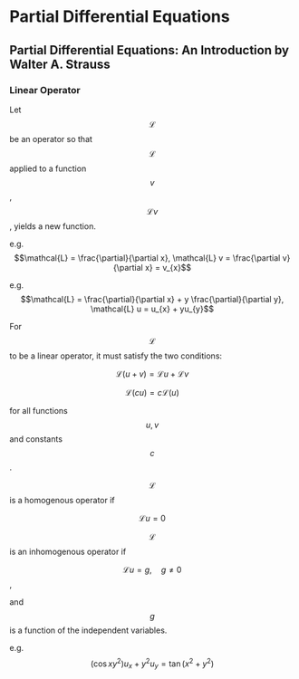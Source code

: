 # Partial Differential Equations

## Partial Differential Equations: An Introduction by Walter A. Strauss

### Linear Operator

Let $$\mathcal{L}$$ be an operator so that $$\mathcal{L}$$ applied to a function $$v$$, $$\mathcal{L} v$$, yields a new function.

e.g. $$\mathcal{L} = \frac{\partial}{\partial x}, \mathcal{L} v = \frac{\partial v}{\partial x} = v_{x}$$

e.g. $$\mathcal{L} = \frac{\partial}{\partial x} + y \frac{\partial}{\partial y}, \mathcal{L} u = u_{x} + yu_{y}$$

For $$\mathcal{L}$$ to be a linear operator, it must satisfy the two conditions:

$$\mathcal{L}(u+v) = \mathcal{L} u + \mathcal{L} v$$

$$\mathcal{L}(cu) = c\mathcal{L}(u)$$

for all functions $$u,v$$ and constants $$c$$ .

$$\mathcal{L}$$ is a homogenous operator if

$$\mathcal{L}u=0$$

$$\mathcal{L}$$ is an inhomogenous operator if

$$\mathcal{L} u = g, \quad g\neq 0$$,

and $$g$$ is a function of the independent variables.

e.g. $$(\cos xy^{2})u_x + y^{2}u_y = \tan(x^{2}+y^{2})$$
